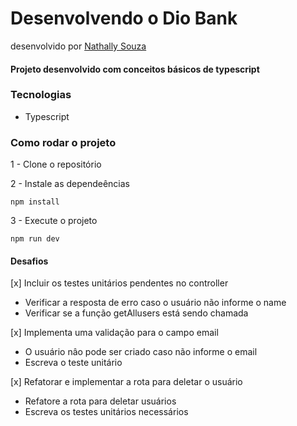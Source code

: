 # Desenvolvendo o Dio Bank

desenvolvido por [Nathally Souza](https://github.com/nathyts)

#### Projeto desenvolvido com conceitos básicos de typescript

### Tecnologias

- Typescript

### Como rodar o projeto

1 - Clone o repositório

2 - Instale as dependeências

    npm install

3 - Execute o projeto

    npm run dev

#### Desafios

[x] Incluir os testes unitários pendentes no controller

- Verificar a resposta de erro caso o usuário não informe o name
- Verificar se a função getAllusers está sendo chamada

[x] Implementa uma validação para o campo email

- O usuário nâo pode ser criado caso não informe o email
- Escreva o teste unitário

[x] Refatorar e implementar a rota para deletar o usuário

- Refatore a rota para deletar usuários
- Escreva os testes unitários necessários
